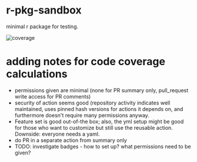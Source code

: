# r-pkg-sandbox
minimal r package for testing. 

![coverage](https://img.shields.io/endpoint?url=https%3A%2F%2Fgist.githubusercontent.com%2Fk-doering-NOAA%2F2fcb2d0c97634dea1e0520e526fa9483%2Fraw%2Fr.pkg.sandbox-cobertura-coverage.json)

# adding notes for code coverage calculations 
- permissions given are minimal (none for PR summary only, pull_request write access for PR comments)
- security of action seems good (repository activity indicates well maintained, uses pinned hash versions for actions it depends on, and furthermore doesn't require many permissions anyway.
- Feature set is good out-of-the box; also, the yml setup might be good for those who want to customize but still use the reusable action. Downside: everyone needs a yaml.
- do PR in a separate action from summary only
- TODO: investigate badges - how to set up? what permissions need to be given?
